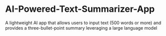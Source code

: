 # AI-Powered-Text-Summarizer-App
A lightweight AI app that allows users to input text (500 words or more) and provides a three-bullet-point summary leveraging a large language model
